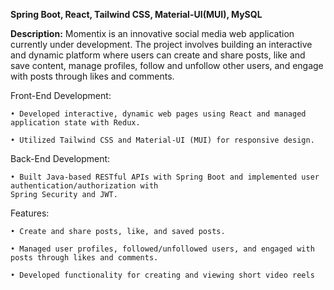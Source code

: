 **Spring Boot, React, Tailwind CSS, Material-UI(MUI), MySQL**

**Description:**  Momentix is an innovative social media web application currently under development. The project involves building an interactive and dynamic platform where users can create and share posts, like and save content, manage profiles, follow and unfollow other users, and engage with posts through likes and comments.


Front-End Development:

    • Developed interactive, dynamic web pages using React and managed application state with Redux.

    • Utilized Tailwind CSS and Material-UI (MUI) for responsive design.

Back-End Development:

    • Built Java-based RESTful APIs with Spring Boot and implemented user authentication/authorization with 
    Spring Security and JWT.

Features:

    • Create and share posts, like, and saved posts.

    • Managed user profiles, followed/unfollowed users, and engaged with posts through likes and comments.

    • Developed functionality for creating and viewing short video reels
